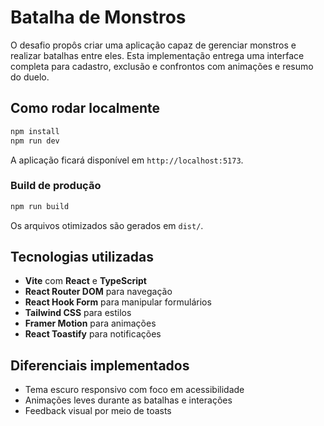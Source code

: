 # Batalha de Monstros

O desafio propôs criar uma aplicação capaz de gerenciar monstros e realizar batalhas entre eles. Esta implementação entrega uma interface completa para cadastro, exclusão e confrontos com animações e resumo do duelo.

## Como rodar localmente
```bash
npm install
npm run dev
```
A aplicação ficará disponível em `http://localhost:5173`.

### Build de produção
```bash
npm run build
```
Os arquivos otimizados são gerados em `dist/`.

## Tecnologias utilizadas
- **Vite** com **React** e **TypeScript**
- **React Router DOM** para navegação
- **React Hook Form** para manipular formulários
- **Tailwind CSS** para estilos
- **Framer Motion** para animações
- **React Toastify** para notificações

## Diferenciais implementados
- Tema escuro responsivo com foco em acessibilidade
- Animações leves durante as batalhas e interações
- Feedback visual por meio de toasts